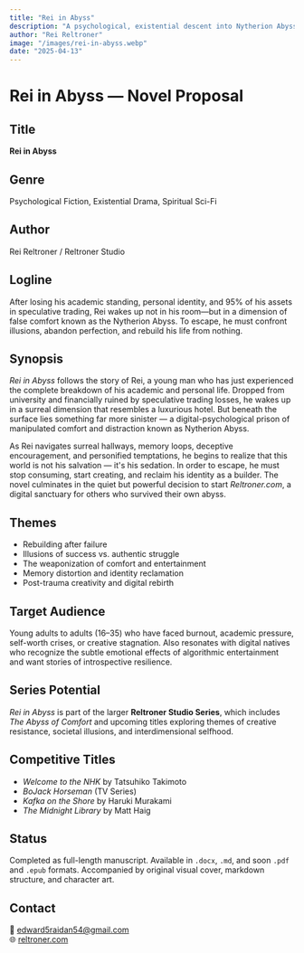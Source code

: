 ```yaml
---
title: "Rei in Abyss"
description: "A psychological, existential descent into Nytherion Abyss. After losing everything—academic status, identity, and 95% of his assets—Rei awakens in a false paradise of comfort, entertainment, and forgetfulness. But he refuses to stay. A story of quiet revolt, painful truth, and rebuilding from nothing."
author: "Rei Reltroner"
image: "/images/rei-in-abyss.webp"
date: "2025-04-13"
---
```


# Rei in Abyss — Novel Proposal

## Title
**Rei in Abyss**

## Genre
Psychological Fiction, Existential Drama, Spiritual Sci-Fi

## Author
Rei Reltroner / Reltroner Studio

## Logline
After losing his academic standing, personal identity, and 95% of his assets in speculative trading, Rei wakes up not in his room—but in a dimension of false comfort known as the Nytherion Abyss. To escape, he must confront illusions, abandon perfection, and rebuild his life from nothing.

## Synopsis
*Rei in Abyss* follows the story of Rei, a young man who has just experienced the complete breakdown of his academic and personal life. Dropped from university and financially ruined by speculative trading losses, he wakes up in a surreal dimension that resembles a luxurious hotel. But beneath the surface lies something far more sinister — a digital-psychological prison of manipulated comfort and distraction known as Nytherion Abyss.

As Rei navigates surreal hallways, memory loops, deceptive encouragement, and personified temptations, he begins to realize that this world is not his salvation — it's his sedation. In order to escape, he must stop consuming, start creating, and reclaim his identity as a builder. The novel culminates in the quiet but powerful decision to start *Reltroner.com*, a digital sanctuary for others who survived their own abyss.

## Themes
- Rebuilding after failure
- Illusions of success vs. authentic struggle
- The weaponization of comfort and entertainment
- Memory distortion and identity reclamation
- Post-trauma creativity and digital rebirth

## Target Audience
Young adults to adults (16–35) who have faced burnout, academic pressure, self-worth crises, or creative stagnation. Also resonates with digital natives who recognize the subtle emotional effects of algorithmic entertainment and want stories of introspective resilience.

## Series Potential
*Rei in Abyss* is part of the larger **Reltroner Studio Series**, which includes *The Abyss of Comfort* and upcoming titles exploring themes of creative resistance, societal illusions, and interdimensional selfhood.

## Competitive Titles
- *Welcome to the NHK* by Tatsuhiko Takimoto
- *BoJack Horseman* (TV Series)
- *Kafka on the Shore* by Haruki Murakami
- *The Midnight Library* by Matt Haig

## Status
Completed as full-length manuscript. Available in `.docx`, `.md`, and soon `.pdf` and `.epub` formats. Accompanied by original visual cover, markdown structure, and character art.

## Contact
📧 edward5raidan54@gmail.com  
🌐 [reltroner.com](https://reltroner.com)
